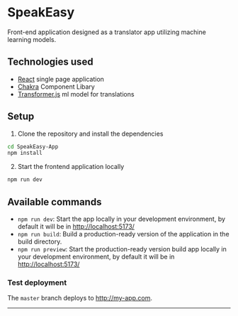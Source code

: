 # SpeakEasy

Front-end application designed as a translator app utilizing machine learning models.

## Technologies used

- [React](https://reactjs.org/) single page application
- [Chakra](https://v2.chakra-ui.com/) Component Libary
- [Transformer.js](https://huggingface.co/docs/transformers.js/en/index) ml model for translations

## Setup

1. Clone the repository and install the dependencies
```bash
cd SpeakEasy-App
npm install 
```
2. Start the frontend application locally
```bash
npm run dev
```
## Available commands

* `npm run dev`: Start the app locally in your development environment, by default it will be in [http://localhost:5173/](http://localhost:5173/)
* `npm run build`: Build a production-ready version of the application in the build directory.
* `npm run preview`: Start the production-ready version build app locally in your development environment, by default it will be in [http://localhost:5173/](http://localhost:5173/)

### Test deployment

The `master` branch deploys to http://my-app.com.

---
